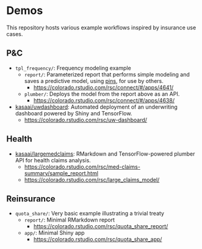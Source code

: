 # Demos

This repository hosts various example workflows inspired by insurance use cases.

## P&C

- `tpl_frequency/`: Frequency modeling example 
    - `report/`: Parameterized report that performs simple modeling and saves a
    predictive model, using [pins](https://pins.rstudio.com/), for use by others.
       - https://colorado.rstudio.com/rsc/connect/#/apps/4641/
    - `plumber/`: Deploys the model from the report above as an API.
       - https://colorado.rstudio.com/rsc/connect/#/apps/4638/
- [kasaai/uwdashboard](https://github.com/kasaai/uwdashboard): Automated deployment 
of an underwriting dashboard powered by Shiny and TensorFlow.
    - https://colorado.rstudio.com/rsc/uw-dashboard/

## Health

- [kasaai/largemedclaims](https://github.com/kasaai/largemedclaims): RMarkdown
and TensorFlow-powered plumber API for health claims analysis.
    - https://colorado.rstudio.com/rsc/med-claims-summary/sample_report.html
    - https://colorado.rstudio.com/rsc/large_claims_model/

## Reinsurance

- `quota_share/`: Very basic example illustrating a trivial treaty
    - `report/`: Minimal RMarkdown report
        - https://colorado.rstudio.com/rsc/quota_share_report/
    - `app/`: Minimal Shiny app
        - https://colorado.rstudio.com/rsc/quota_share_app/
